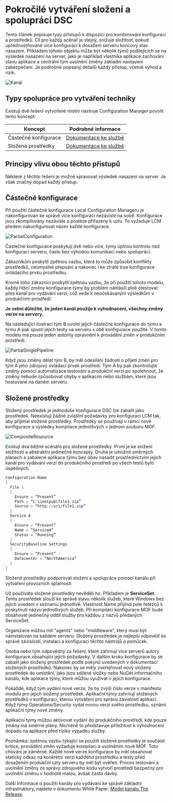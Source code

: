 # <a name="advanced-dsc-authoring-for-composition-and-collaboration"></a>Pokročilé vytváření složení a spolupráci DSC

Tento článek popisuje typy přístupů k dispozici pro kombinování konfigurací a prostředků.
Cíl pro každý scénář je stejný, snižuje složitost, pokud upřednostňované více konfigurací k dosažení serveru koncový stav nasazení.
Příkladem tohoto objektu může být několik týmů podílejících se na výsledek nasazení na server, jako je například vlastníka aplikace zachování stavu aplikace a centrální tým uvolnění změny základní nastavení zabezpečení.
Je podrobně popsaný detailů každý přístup, včetně výhod a rizik.

![Kanál](images/Pipeline.jpg)

## <a name="types-of-collaborative-authoring-techniques"></a>Typy spolupráce pro vytváření techniky

Existují dvě řešení vytvořené místní nástroje Configuration Manager povolit tento koncept:

| Koncept | Podrobné informace
|-|-
| Částečné konfigurace | [Dokumentace ke službě](partialconfigs.md)
| Složené prostředky | [Dokumentace ke službě](authoringresourcecomposite.md)

## <a name="understanding-the-impact-of-each-approach"></a>Principy vlivu obou těchto přístupů

Některé z těchto řešení je možné spravovat výsledek nasazení na server.
Je však značný dopad každý přístup.

## <a name="partial-configurations"></a>Částečné konfigurace

Při použití částečné konfigurace Local Configuration Manageru je nakonfigurován ke správě více konfigurací nezávisle na sobě.
Konfigurace jsou zkompilovány nezávisle a posléze přiřazeny k uzlu.
To vyžaduje LCM předem nakonfigurovat název každé konfigurace.

![PartialConfiguration](images/PartialConfiguration.jpg)

Částečné konfigurace poskytují dvě nebo více, týmy úplnou kontrolu nad konfigurací serveru, často bez výhodou komunikaci nebo spolupráci.

Zákazníkům poskytli zpětnou vazbu, která to může způsobit konflikty prostředků, neúmyslné přepsání a nakonec i ke ztrátě true konfigurace ovládacího prvku prostředku.

Kromě toho zákazníci poskytli zpětnou vazbu, že při použití tohoto modelu, každý řídicí změny konfigurace týmy by problém nahlásili plně otestovat přes kanál pro vydávání verzí, což vede k neočekávaným výsledkům v produkčním prostředí.

**Je velmi důležité, že jeden kanál použije k vyhodnocení, všechny změny verze na servery.**

Na následující ilustraci tým B uvolní jejich částečné konfigurace do týmu a týmu A pak spustí jejich testy na serveru s obě konfigurace použité.
V tomto modelu má pouze jeden autority oprávnění k provádění změn v produkčním prostředí.

![PartialSinglePipeline](images/PartialSinglePipeline.jpg)

Když jsou změny dělat tým B, by měl odesílání žádostí o přijetí změn pro tým A jeho zdrojový ovládací prvek prostředí.
Tým A by pak zkontrolujte změny pomocí automatizace testování a produkční verzi po spolehnout, že změny nebude způsobovat chyby v aplikacím nebo službám, které jsou hostované na daném serveru.

## <a name="composite-resources"></a>Složené prostředky

Složený prostředek je jednoduše konfigurace DSC lze zabalit jako prostředek.
Neexistují žádné zvláštní požadavky pro konfiguraci LCM tak, aby přijímal složené prostředky.
Prostředky se používají v rámci nové konfigurace a výsledky kompilace jednotlivých v jednom souboru MOF.

![CompositeResource](images/CompositeResource.jpg)

Existují dva běžné scénáře pro složené prostředky.
První je ke snížení složitosti a abstraktní jedinečné koncepty.
Druhá je umožnit směrných plánech a zabalené aplikace týmu bez obav nasadit prostřednictvím jejich kanál pro vydávání verzí do produkčního prostředí po všech testů bylo úspěšných.

```PowerShell
Configuration Name
{
  File 1
  {
    Ensure = “Present”
    Path = “c:\inetpub\file1.zip”
    Source = “http://uri/file1.zip”
  }
  Service A
  {
    Ensure = “Present”
    Name = “ServiceA”
    Status = “Running”
  }
  SecurityBaseline Settings
  {
    Ensure = “Present”
    Datacenter = “NorthAmerica”
  }
}
```

Složené prostředky podporovat složení a spolupráce pomocí kanálu při vytváření provozních splatnosti

Už používáte složené prostředky nevěděli ho.
Příkladem je **ServiceSet**.
Tento prostředek slouží ke správě stavu několik služeb, které Windows bez jejich uvedení v seznamu jednotlivě.
Vlastnost Name přijímá pole řetězců k poskytnutí názvu jednotlivých služeb.
Při kompilaci konfigurace MOF bude obsahovat jedinečný oddíl služby pro každou z názvů předaných ServiceSet.

Organizace můžou mít "agents" nebo "middleware", který musí být nainstalován na každém serveru.
Složený prostředek je nejlepší odpověď ke správě závislostí, instalaci a konfiguraci těchto nástrojů a pomůcek.

Osoba nebo tým odpovědný za řešení, které zahrnují více serverů autory konfigurace obsahující jejich požadavky.
V dalším kroku konfigurace by se zabalil jako složený prostředek podle pokynů uvedených v dokumentaci složených prostředků.
Nakonec by se měly zveřejňovat nový složený prostředek do umístění, jako jsou sdílené složky nebo NuGet informačního kanálu, kde aplikace týmy, které můžou využívat v jejich konfigurace.

Pokaždé, když tým vydání nové verze, že by zvýší číslo verze v manifestu modulu pro jejich složený prostředek.
Aplikační týmy zahrnují složených prostředků v konfiguraci, kterou vytváření pro správu závislostí aplikací.
Když týmy Operations/Security vydat novou verzi svého prostředku, oznámí aplikační týmy nové změny.

Aplikační týmy můžou aktivovat vydání do produkčního prostředí, kde pouze změny má směrné plány.
Nicméně to představuje příležitost k vyhodnocení dopadu na aplikace před riziko výpadku služby.

Poznámka: zpětnou vazbu týkající se použití složené prostředky je součástí kritice, provádění změn vyžaduje kompilaci a uvolněním nové MOF.
Toto chování je záměrné.
Každé nové verze konfigurace by měl obsahovat statický odkaz na konkrétní verzi každého prostředku a testy před dosažením produkční uzly serveru by měl být ověřen.
Proces testování a uvolnění změny ze správy zdrojového kódu vytvoří prostředí bezpečný pro uvolnění změnu v hodnotě malou, avšak často dávky.

Další informace o použití kanály pro vydávání ke správě základní infrastruktury, najdete v dokumentu White Paper: [Model kanálu The Release](http://aka.ms/thereleasepipelinemodel).

